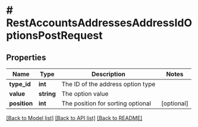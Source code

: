 # # RestAccountsAddressesAddressIdOptionsPostRequest

## Properties

Name | Type | Description | Notes
------------ | ------------- | ------------- | -------------
**type_id** | **int** | The ID of the address option type |
**value** | **string** | The option value |
**position** | **int** | The position for sorting optional | [optional]

[[Back to Model list]](../../README.md#models) [[Back to API list]](../../README.md#endpoints) [[Back to README]](../../README.md)
